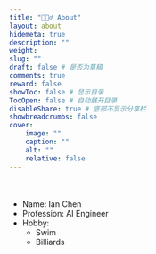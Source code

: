 ```yaml
---
title: "🙋🏻‍♂️ About"
layout: about
hidemeta: true
description: ""
weight:
slug: ""
draft: false # 是否为草稿
comments: true
reward: false
showToc: false # 显示目录
TocOpen: false # 自动展开目录
disableShare: true # 底部不显示分享栏
showbreadcrumbs: false
cover:
    image: ""
    caption: ""
    alt: ""
    relative: false
---
```


<p style="font-size: 50px;"> </p>

- Name: Ian Chen
- Profession: AI Engineer
- Hobby:
  - Swim
  - Billiards
